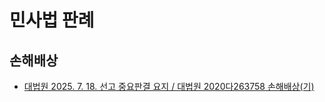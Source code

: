 # 민사법 판례

## 손해배상
- [대법원 2025. 7. 18. 선고 중요판결 요지 / 대법원 2020다263758 손해배상(기)](https://www.scourt.go.kr/portal/news/NewsViewAction.work?pageIndex=1&searchWord=&searchOption=&seqnum=10540&gubun=4)